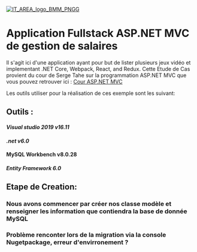 [![IT_AREA_logo_BMM_PNGG](https://user-images.githubusercontent.com/107033711/174778898-9c44aaee-eb70-4d38-b4b0-93c851e09c82.png)](https://sites.google.com/view/it-area/accueil)
# Application Fullstack ASP.NET MVC de gestion de salaires

Il s'agit ici d'une application ayant pour but de lister plusieurs jeux vidéo et implementant .NET Core, Webpack, React, and Redux.
Cette Etude de Cas provient du cour de Serge Tahe sur la programmation ASP.NET MVC que vous pouvez retrouver ici : [Cour ASP.NET MVC](https://sergetahe.com/cours-tutoriels-de-programmation/cours-tutoriel-asp-net-mvc-par-lexemple/)  

Les outils utiliser pour la réalisation de ces exemple sont les suivant:

## Outils :
#### _Visual studio 2019 v16.11_
#### _.net v6.0_
#### MySQL Workbench v8.0.28
#### _Entity Framework 6.0_



## Etape de Creation:
### Nous avons commencer par créer nos classe modèle et renseigner les information que contiendra la base de donnée MySQL
### Problème renconter lors de la migration via la console Nugetpackage, erreur d'envirronement ?

